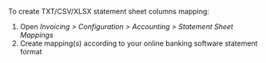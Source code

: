 To create TXT/CSV/XLSX statement sheet columns mapping:

1.  Open *Invoicing \> Configuration \> Accounting \> Statement Sheet
    Mappings*
2.  Create mapping(s) according to your online banking software
    statement format
